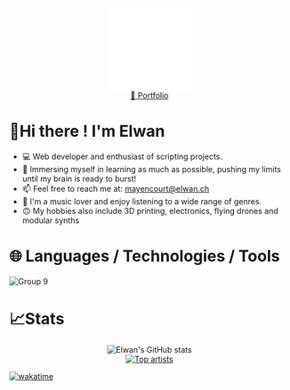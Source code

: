 <div align="center">

   <img align="center" src="https://raw.githubusercontent.com/YungBricoCoop/YungBricoCoop/main/assets/28.png" width="150" height="150" />
   <br>
   <a href="https://elwan.ch">🔗 Portfolio</a>
</div>

# 🤙Hi there ! I'm Elwan

-   💻 Web developer and enthusiast of scripting projects.
-   🌱 Immersing myself in learning as much as possible, pushing my limits until my brain is ready to burst!
-   📫 Feel free to reach me at: mayencourt@elwan.ch
-   🎵 I'm a music lover and enjoy listening to a wide range of genres.
-   🙃 My hobbies also include 3D printing, electronics, flying drones and modular synths

# 🌐 Languages / Technologies / Tools

<img width="630" alt="Group 9" src="https://user-images.githubusercontent.com/42273436/195654294-531e0211-2a27-4ac9-b70e-5eebfa69db10.png">

# 📈Stats

<p align="center">
  <img src="https://github-readme-stats.vercel.app/api?username=YungBricoCoop&include_all_commits=true&count_private=true&theme=radical&show_icons=true&hide=prs,issues" alt="Elwan's GitHub stats">
  <br>
  <a href="https://card.elwan.ch/?username=elwan.m"><img src="https://card.elwan.ch/?username=elwan.m" alt="Top artists"></a>
  <br>
</p>

<a href="https://wakatime.com/@ee872f10-6167-41c6-8aad-e80d7519df4c"><img src="https://wakatime.com/badge/user/ee872f10-6167-41c6-8aad-e80d7519df4c.svg" alt="wakatime"></a>

